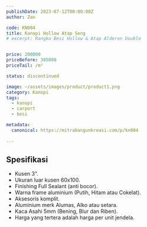 ```yaml
---
publishDate: 2023-07-12T00:00:00Z
author: Zan

code: KN004
title: Kanopi Hollow Atap Seng
# excerpt: Rangka Besi Hollow & Atap Alderon Double 


price: 200000
priceBefore: 305000
priceTail: /m²

status: discontinued

image: ~/assets/images/product/product1.png
category: Kanopi
tags:
  - kanopi
  - carport
  - besi

metadata:
  canonical: https://mitrabangunkreasi.com/p/kn004
  
---
```


## Spesifikasi

- Kusen 3".
- Ukuran luar kusen 60x100.
- Finishing Full Sealant (anti bocor).
- Warna frame aluminium (Putih, Hitam atau Cokelat).
- Aksesoris komplit.
- Aluminium merk Alumas, Alko atau setara.
- Kaca Asahi 5mm (Bening, Blur dan Riben).
- Harga yang tertera adalah harga per unit jendela.
